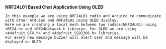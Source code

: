 **NRF24L01 Based Chat Application Using OLED**

    In this example we are using NRF24L01 radio and Arduino to communicate with other Arduino and NRF24L01 using OLED display.
    Here we are creating a local mesh between two radios(NRF24L01) using <RF24.h> and <RF24Network.h library>. For OLED we are using <Adafruit_GFX.h> and <Adafruit_SSD1306.h> libraries.
    For every new message buzzer will alert user and message will be diplayed on OLED.
